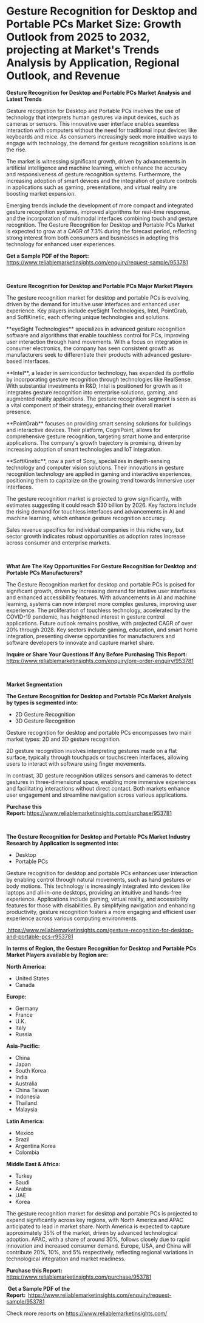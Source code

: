 <p><h1>Gesture Recognition for Desktop and Portable PCs Market Size: Growth Outlook from 2025 to 2032, projecting at Market's Trends Analysis by Application, Regional Outlook, and Revenue</h1></p><p><strong>Gesture Recognition for Desktop and Portable PCs Market Analysis and Latest Trends</strong></p>
<p><p>Gesture recognition for Desktop and Portable PCs involves the use of technology that interprets human gestures via input devices, such as cameras or sensors. This innovative user interface enables seamless interaction with computers without the need for traditional input devices like keyboards and mice. As consumers increasingly seek more intuitive ways to engage with technology, the demand for gesture recognition solutions is on the rise.</p><p>The market is witnessing significant growth, driven by advancements in artificial intelligence and machine learning, which enhance the accuracy and responsiveness of gesture recognition systems. Furthermore, the increasing adoption of smart devices and the integration of gesture controls in applications such as gaming, presentations, and virtual reality are boosting market expansion. </p><p>Emerging trends include the development of more compact and integrated gesture recognition systems, improved algorithms for real-time response, and the incorporation of multimodal interfaces combining touch and gesture recognition. The Gesture Recognition for Desktop and Portable PCs Market is expected to grow at a CAGR of 7.3% during the forecast period, reflecting strong interest from both consumers and businesses in adopting this technology for enhanced user experiences.</p></p>
<p><strong>Get a Sample PDF of the Report:&nbsp;</strong> <a href="https://www.reliablemarketinsights.com/enquiry/request-sample/953781?utm_campaign=2204&utm_medium=2&utm_source=Github&utm_content=ia&utm_term=07032025&utm_id=gesture-recognition-for-desktop-and-portable-pcs">https://www.reliablemarketinsights.com/enquiry/request-sample/953781</a></p>
<p>&nbsp;</p>
<p><strong>Gesture Recognition for Desktop and Portable PCs Major Market Players</strong></p>
<p><p>The gesture recognition market for desktop and portable PCs is evolving, driven by the demand for intuitive user interfaces and enhanced user experience. Key players include eyeSight Technologies, Intel, PointGrab, and SoftKinetic, each offering unique technologies and solutions.</p><p>**eyeSight Technologies** specializes in advanced gesture recognition software and algorithms that enable touchless control for PCs, improving user interaction through hand movements. With a focus on integration in consumer electronics, the company has seen consistent growth as manufacturers seek to differentiate their products with advanced gesture-based interfaces.</p><p>**Intel**, a leader in semiconductor technology, has expanded its portfolio by incorporating gesture recognition through technologies like RealSense. With substantial investments in R&D, Intel is positioned for growth as it integrates gesture recognition into enterprise solutions, gaming, and augmented reality applications. The gesture recognition segment is seen as a vital component of their strategy, enhancing their overall market presence.</p><p>**PointGrab** focuses on providing smart sensing solutions for buildings and interactive devices. Their platform, CogniPoint, allows for comprehensive gesture recognition, targeting smart home and enterprise applications. The company's growth trajectory is promising, driven by increasing adoption of smart technologies and IoT integration.</p><p>**SoftKinetic**, now a part of Sony, specializes in depth-sensing technology and computer vision solutions. Their innovations in gesture recognition technology are applied in gaming and interactive experiences, positioning them to capitalize on the growing trend towards immersive user interfaces.</p><p>The gesture recognition market is projected to grow significantly, with estimates suggesting it could reach $30 billion by 2026. Key factors include the rising demand for touchless interfaces and advancements in AI and machine learning, which enhance gesture recognition accuracy.</p><p>Sales revenue specifics for individual companies in this niche vary, but sector growth indicates robust opportunities as adoption rates increase across consumer and enterprise markets.</p></p>
<p>&nbsp;</p>
<p><strong>What Are The Key Opportunities For Gesture Recognition for Desktop and Portable PCs Manufacturers?</strong></p>
<p><p>The Gesture Recognition market for desktop and portable PCs is poised for significant growth, driven by increasing demand for intuitive user interfaces and enhanced accessibility features. With advancements in AI and machine learning, systems can now interpret more complex gestures, improving user experience. The proliferation of touchless technology, accelerated by the COVID-19 pandemic, has heightened interest in gesture control applications. Future outlook remains positive, with projected CAGR of over 20% through 2028. Key sectors include gaming, education, and smart home integration, presenting diverse opportunities for manufacturers and software developers to innovate and capture market share.</p></p>
<p><strong>Inquire or Share Your Questions If Any Before Purchasing This Report:</strong> <a href="https://www.reliablemarketinsights.com/enquiry/pre-order-enquiry/953781?utm_campaign=2204&utm_medium=2&utm_source=Github&utm_content=ia&utm_term=07032025&utm_id=gesture-recognition-for-desktop-and-portable-pcs">https://www.reliablemarketinsights.com/enquiry/pre-order-enquiry/953781</a></p>
<p>&nbsp;</p>
<p><strong>Market Segmentation</strong></p>
<p><strong>The Gesture Recognition for Desktop and Portable PCs Market Analysis by types is segmented into:</strong></p>
<p><ul><li>2D Gesture Recognition</li><li>3D Gesture Recognition</li></ul></p>
<p><p>Gesture recognition for desktop and portable PCs encompasses two main market types: 2D and 3D gesture recognition. </p><p>2D gesture recognition involves interpreting gestures made on a flat surface, typically through touchpads or touchscreen interfaces, allowing users to interact with software using finger movements. </p><p>In contrast, 3D gesture recognition utilizes sensors and cameras to detect gestures in three-dimensional space, enabling more immersive experiences and facilitating interactions without direct contact. Both markets enhance user engagement and streamline navigation across various applications.</p></p>
<p><strong>Purchase this Report:&nbsp;</strong><a href="https://www.reliablemarketinsights.com/purchase/953781?utm_campaign=2204&utm_medium=2&utm_source=Github&utm_content=ia&utm_term=07032025&utm_id=gesture-recognition-for-desktop-and-portable-pcs">https://www.reliablemarketinsights.com/purchase/953781</a></p>
<p>&nbsp;</p>
<p><strong>The Gesture Recognition for Desktop and Portable PCs Market Industry Research by Application is segmented into:</strong></p>
<p><ul><li>Desktop</li><li>Portable PCs</li></ul></p>
<p><p>Gesture recognition for desktop and portable PCs enhances user interaction by enabling control through natural movements, such as hand gestures or body motions. This technology is increasingly integrated into devices like laptops and all-in-one desktops, providing an intuitive and hands-free experience. Applications include gaming, virtual reality, and accessibility features for those with disabilities. By simplifying navigation and enhancing productivity, gesture recognition fosters a more engaging and efficient user experience across various computing environments.</p></p>
<p><a href="https://www.reliablemarketinsights.com/gesture-recognition-for-desktop-and-portable-pcs-r953781?utm_campaign=2204&utm_medium=2&utm_source=Github&utm_content=ia&utm_term=07032025&utm_id=gesture-recognition-for-desktop-and-portable-pcs">&nbsp;https://www.reliablemarketinsights.com/gesture-recognition-for-desktop-and-portable-pcs-r953781</a></p>
<p><strong>In terms of Region, the Gesture Recognition for Desktop and Portable PCs Market Players available by Region are:</strong></p>
<p>
    <p> <strong> North America: </strong>
        <ul>
            <li>United States</li>
            <li>Canada</li>
        </ul>
        </p> 
    <p> <strong> Europe: </strong>
        <ul>
            <li>Germany</li>
            <li>France</li>
            <li>U.K.</li>
            <li>Italy</li>
            <li>Russia</li>
        </ul>
        </p> 
    <p> <strong> Asia-Pacific: </strong>
        <ul>
            <li>China</li>
            <li>Japan</li>
            <li>South Korea</li>
            <li>India</li>
            <li>Australia</li>
            <li>China Taiwan</li>
            <li>Indonesia</li>
            <li>Thailand</li>
            <li>Malaysia</li>
        </ul>
        </p> 
    <p> <strong> Latin America: </strong>
        <ul>
            <li>Mexico</li>
            <li>Brazil</li>
            <li>Argentina Korea</li>
            <li>Colombia</li>
        </ul>
        </p> 
    <p> <strong> Middle East & Africa: </strong>
        <ul>
            <li>Turkey</li>
            <li>Saudi</li>
            <li>Arabia</li>
            <li>UAE</li>
            <li>Korea</li>
        </ul>
    </p>
    </p>
<p><p>The gesture recognition market for desktop and portable PCs is projected to expand significantly across key regions, with North America and APAC anticipated to lead in market share. North America is expected to capture approximately 35% of the market, driven by advanced technological adoption. APAC, with a share of around 30%, follows closely due to rapid innovation and increased consumer demand. Europe, USA, and China will contribute 20%, 10%, and 5% respectively, reflecting regional variations in technological integration and market readiness.</p></p>
<p><strong>Purchase this Report: </strong><a href="https://www.reliablemarketinsights.com/purchase/953781?utm_campaign=2204&utm_medium=2&utm_source=Github&utm_content=ia&utm_term=07032025&utm_id=gesture-recognition-for-desktop-and-portable-pcs">https://www.reliablemarketinsights.com/purchase/953781</a></p>
<p>&nbsp;<strong>Get a Sample PDF of the Report:&nbsp;&nbsp;</strong><a href="https://www.reliablemarketinsights.com/enquiry/request-sample/953781?utm_campaign=2204&utm_medium=2&utm_source=Github&utm_content=ia&utm_term=07032025&utm_id=gesture-recognition-for-desktop-and-portable-pcs">https://www.reliablemarketinsights.com/enquiry/request-sample/953781</a></p>
<p><strong></strong></p>
<p>Check more reports on <a href="https://www.reliablemarketinsights.com/?utm_campaign=2204&utm_medium=2&utm_source=Github&utm_content=ia&utm_term=07032025&utm_id=gesture-recognition-for-desktop-and-portable-pcs">https://www.reliablemarketinsights.com/</a></p>